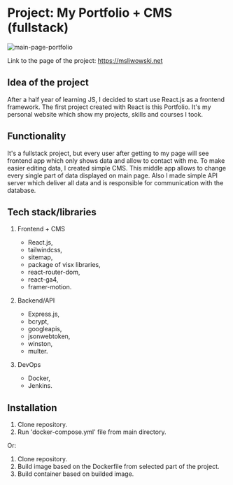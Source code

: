 # Project: My Portfolio + CMS (fullstack)

![main-page-portfolio](https://api.msliwowski.net/images/dfad08a3-7d33-49db-9430-ffb2f2ee0191/mainpage.png)

Link to the page of the project: https://msliwowski.net

## Idea of the project

After a half year of learning JS, I decided to start use React.js as a frontend framework. The first project created with React is this Portfolio. It's my personal website which show my projects, skills and courses I took.

## Functionality

It's a fullstack project, but every user after getting to my page will see frontend app which only shows data and allow to contact with me. To make easier editing data, I created simple CMS. This middle app allows to change every single part of data displayed on main page. Also I made simple API server which deliver all data and is responsible for communication with the database.

## Tech stack/libraries

  1. Frontend + CMS

     - React.js,
     - tailwindcss,
     - sitemap,
     - package of visx libraries,
     - react-router-dom,
     - react-ga4,
     - framer-motion.

  2. Backend/API

     - Express.js,
     - bcrypt,
     - googleapis,
     - jsonwebtoken,
     - winston,
     - multer.

  3. DevOps

     - Docker,
     - Jenkins.

## Installation

  1. Clone repository.
  2. Run 'docker-compose.yml' file from main directory.

  Or:

  1. Clone repository. 
  2. Build image based on the Dockerfile from selected part of the project.
  3. Build container based on builded image. 
